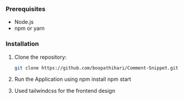 
### Prerequisites
- Node.js
- npm or yarn

### Installation
1. Clone the repository:

   ```bash
   git clone https://github.com/boopathihari/Comment-Snippet.git


2. Run the Application using
     npm install
     npm start

3. Used tailwindcss for the frontend design 
